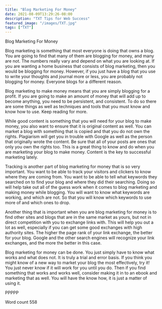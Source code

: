 ```yaml
---
title: "Blog Marketing For Money"
date: 2021-08-09T13:29:26-08:00
description: "TXT Tips for Web Success"
featured_image: "/images/TXT.jpg"
tags: ["TXT"]
---
```


Blog Marketing For Money

Blog marketing is something that most everyone is doing that owns a blog. You are going to find that many of them are blogging for money, and many are not. The numbers really vary and depend  on what you are looking at. If you are wanting a home business that consists of blog marketing, then you would be blogging for money. However, if you just have a blog that you use to write your thoughts and journal more or less, you are probably not blogging for money. Everyone blogs for a different reason.

Blog marketing to make money means that you are simply blogging for a profit. If you are going to make an amount of money that will add up to become anything, you need to be persistent, and consistent. To do so there are some things as well as techniques and tools that you must know and know how to use. Keep reading for more.

While good content is something that you will need for your blog to make money, you also want to ensure that it is original content as well. You can market a blog with something that is copied and that you do not own the rights. Plagiarism will get you in trouble with Google as well as the person that originally wrote the content. Be sure that all of your posts are ones that only you own the rights too. This is a great thing to know and do when you are marketing your blog to make money. Content is the key to successful marketing lately.

Tracking is another part of blog marketing for money that is so very important. You want to be able to track your visitors and clickers to know where they are coming from. You want to be able to tell what keywords they searched on to find your blog and where they did their searching. Doing so will help take out all of the guess work when it comes to blog marketing and making money while blogging. You will want to know what keywords are working, and which are not. So that you will know which keywords to use more of and which ones to drop.

Another thing that is important when you are blog marketing for money is to find other sites and blogs that are in the same market as yours, but not in direct competition with you to exchange links with. This will help you out a lot as well, especially if you can get some good exchanges with high authority sites. The higher the page rank of your link exchange, the better for your blog. Google and the other search engines will recognize your link exchanges, and the more the better in this case.

Blog marketing for money can be done. You just simply have to know what works and what does not. It is truly a trial and error basis. If you think you might know of a new way to market your blog the most effectively, try it! You just never know if it will work for you until you do. Then if you find something that works and works well, consider making it in to an ebook and marketing that as well. You will have the know how, it is just a matter of using it.

PPPPP

Word count 558
